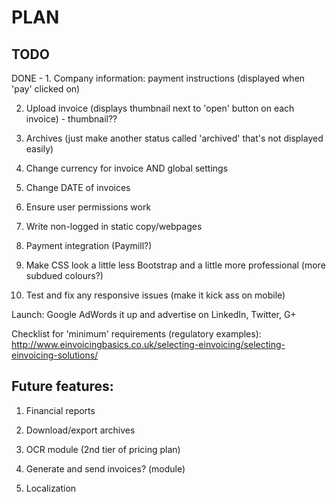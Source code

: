 PLAN
====

TODO
----

DONE - 1. Company information: payment instructions (displayed when 'pay' clicked on)

2. Upload invoice (displays thumbnail next to 'open' button on each invoice) - thumbnail??

3. Archives (just make another status called 'archived' that's not displayed easily)

4. Change currency for invoice AND global settings

5. Change DATE of invoices

6. Ensure user permissions work

7. Write non-logged in static copy/webpages

8. Payment integration (Paymill?)

9. Make CSS look a little less Bootstrap and a little more professional (more subdued colours?)

10. Test and fix any responsive issues (make it kick ass on mobile)

Launch: Google AdWords it up and advertise on LinkedIn, Twitter, G+

Checklist for 'minimum' requirements (regulatory examples): http://www.einvoicingbasics.co.uk/selecting-einvoicing/selecting-einvoicing-solutions/

Future features:
----------------

1. Financial reports

2. Download/export archives

3. OCR module (2nd tier of pricing plan)

4. Generate and send invoices? (module)

5. Localization
